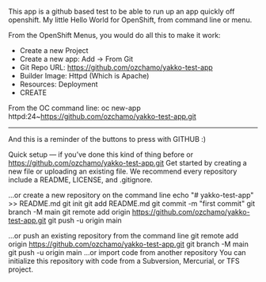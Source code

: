 

This app is a github based test to be able to run up an app quickly off openshift.
My little Hello World for OpenShift, from command line or menu.

From the OpenShift Menus, you would do all this to make it work:
- Create a new Project
- Create a new app: Add -> From Git
- Git Repo URL: https://github.com/ozchamo/yakko-test-app
- Builder Image: Httpd  (Which is Apache)
- Resources: Deployment
- CREATE

From the OC command line:
oc new-app httpd:24~https://github.com/ozchamo/yakko-test-app.git







-------------------------------------------------------------------------------------------


And this is a reminder of the buttons to press with GITHUB :)




Quick setup — if you’ve done this kind of thing before
or	
https://github.com/ozchamo/yakko-test-app.git
Get started by creating a new file or uploading an existing file. We recommend every repository include a README, LICENSE, and .gitignore.

…or create a new repository on the command line
echo "# yakko-test-app" >> README.md
git init
git add README.md
git commit -m "first commit"
git branch -M main
git remote add origin https://github.com/ozchamo/yakko-test-app.git
git push -u origin main
                
…or push an existing repository from the command line
git remote add origin https://github.com/ozchamo/yakko-test-app.git
git branch -M main
git push -u origin main
…or import code from another repository
You can initialize this repository with code from a Subversion, Mercurial, or TFS project.


